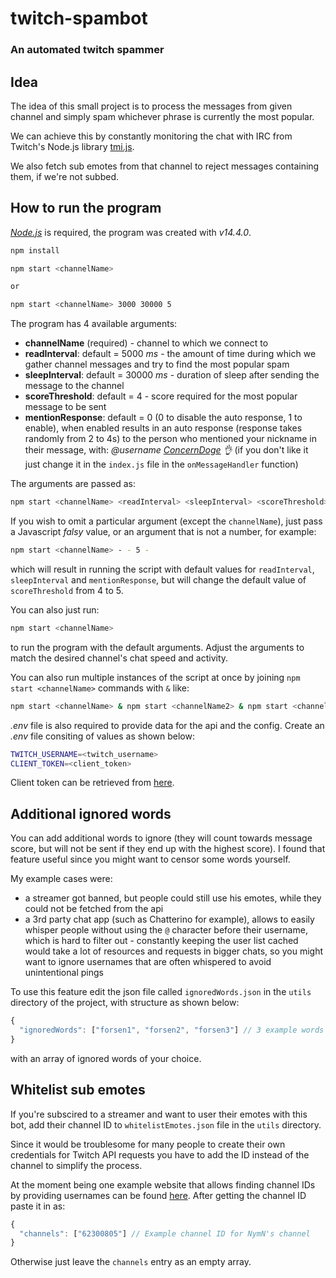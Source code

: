 # twitch-spambot

### An automated twitch spammer

## Idea

The idea of this small project is to process the messages from given channel
and simply spam whichever phrase is currently the most popular.

We can achieve this by constantly monitoring the chat with IRC from Twitch's
Node.js library [tmi.js](https://github.com/tmijs).

We also fetch sub emotes from that channel to reject messages containing them,
if we're not subbed.

## How to run the program

[_Node.js_](https://nodejs.org/) is required, the program was created with _v14.4.0_.

```bash
npm install

npm start <channelName>

or

npm start <channelName> 3000 30000 5
```

The program has 4 available arguments:

- **channelName** (required) - channel to which we connect to
- **readInterval**: default = 5000 _ms_ - the amount of time during which we gather channel messages and try to find the most popular spam
- **sleepInterval**: default = 30000 _ms_ - duration of sleep after sending the message to the channel
- **scoreThreshold**: default = 4 - score required for the most popular message to be sent
- **mentionResponse**: default = 0 (0 to disable the auto response, 1 to enable), when enabled results in an auto response (response takes randomly from 2 to 4s) to the person who mentioned your nickname in their message, with: _@username [ConcernDoge](https://betterttv.com/emotes/566c9f6365dbbdab32ec0532) 👌_ (if you don't like it just change it in the `index.js` file in the `onMessageHandler` function)

The arguments are passed as:

```bash
npm start <channelName> <readInterval> <sleepInterval> <scoreThreshold> <mentionResponse>
```

If you wish to omit a particular argument (except the `channelName`), just pass a Javascript _falsy_ value,
or an argument that is not a number, for example:

```bash
npm start <channelName> - - 5 -
```

which will result in running the script with default values for `readInterval`, `sleepInterval` and `mentionResponse`, but will change the default value of `scoreThreshold` from 4 to 5.

You can also just run:

```bash
npm start <channelName>
```

to run the program with the default arguments.
Adjust the arguments to match the desired channel's chat speed and activity.

You can also run multiple instances of the script at once by joining `npm start <channelName>` commands with `&` like:

```bash
npm start <channelName> & npm start <channelName2> & npm start <channelName3>
```

_.env_ file is also required to provide data for the api and the config.
Create an _.env_ file consiting of values as shown below:

```bash
TWITCH_USERNAME=<twitch_username>
CLIENT_TOKEN=<client_token>
```

Client token can be retrieved from [here](https://twitchapps.com/tmi/).

## Additional ignored words

You can add additional words to ignore (they will count towards message score, but will not be sent if they end up with the highest score).
I found that feature useful since you might want to censor some words yourself.

My example cases were:

- a streamer got banned, but people could still use his emotes, while they could not be fetched from the api
- a 3rd party chat app (such as Chatterino for example), allows to easily whisper people without using the `@` character before their username, which is hard to filter out - constantly keeping the user list cached would take a lot of resources and requests in bigger chats, so you might want to ignore usernames that are often whispered to avoid unintentional pings

To use this feature edit the json file called `ignoredWords.json` in the `utils` directory of the project, with structure as shown below:

```javascript
{
  "ignoredWords": ["forsen1", "forsen2", "forsen3"] // 3 example words to ignore
}
```

with an array of ignored words of your choice.

## Whitelist sub emotes

If you're subscired to a streamer and want to user their emotes with this bot, add their channel ID to `whitelistEmotes.json` file in the `utils` directory.

Since it would be troublesome for many people to create their own credentials for Twitch API requests you have to add the ID instead of the channel to simplify the process.

At the moment being one example website that allows finding channel IDs by providing usernames can be found [here](https://staging.streamweasels.com/support/convert-twitch-username-to-user-id/).
After getting the channel ID paste it in as:

```javascript
{
  "channels": ["62300805"] // Example channel ID for NymN's channel
}
```

Otherwise just leave the `channels` entry as an empty array.
